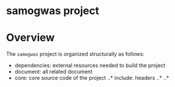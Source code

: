 # samogwas project

# Overview
The `samogwas` project is organized structurally as follows: 

+ dependencies: external resources needed to build the project
+ document: all related document 
+ core: core source code of the project
..* include: headers
    ..* 
..*
